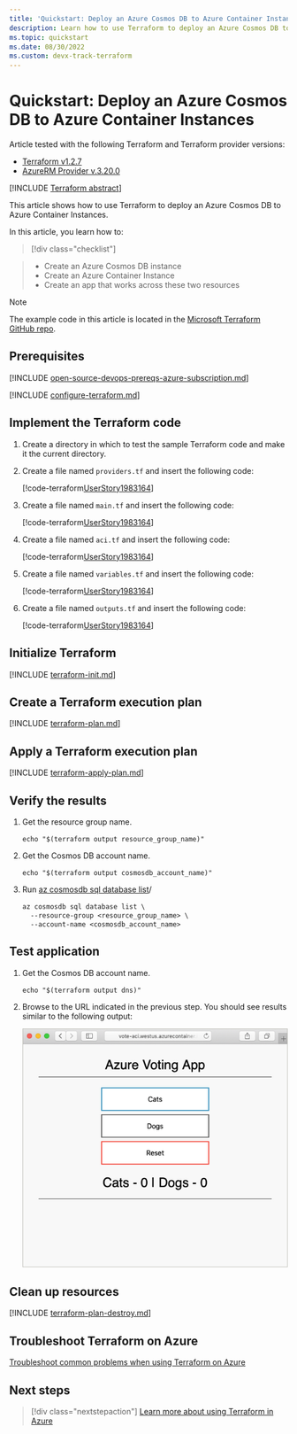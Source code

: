 ```yaml
---
title: 'Quickstart: Deploy an Azure Cosmos DB to Azure Container Instances'
description: Learn how to use Terraform to deploy an Azure Cosmos DB to Azure Container Instances
ms.topic: quickstart
ms.date: 08/30/2022
ms.custom: devx-track-terraform
---
```


# Quickstart: Deploy an Azure Cosmos DB to Azure Container Instances

Article tested with the following Terraform and Terraform provider versions:

- [Terraform v1.2.7](https://releases.hashicorp.com/terraform/)
- [AzureRM Provider v.3.20.0](https://registry.terraform.io/providers/hashicorp/azurerm/latest/docs)

[!INCLUDE [Terraform abstract](./includes/abstract.md)]

This article shows how to use Terraform to deploy an Azure Cosmos DB to Azure Container Instances.

In this article, you learn how to:
> [!div class="checklist"]

> * Create an Azure Cosmos DB instance
> * Create an Azure Container Instance
> * Create an app that works across these two resources

> [!NOTE]
> The example code in this article is located in the [Microsoft Terraform GitHub repo](https://github.com/Azure/terraform/tree/UserStory1983164/quickstart/101-cosmos-db-azure-container-instance).

## Prerequisites

[!INCLUDE [open-source-devops-prereqs-azure-subscription.md](../includes/open-source-devops-prereqs-azure-subscription.md)]

[!INCLUDE [configure-terraform.md](includes/configure-terraform.md)]

## Implement the Terraform code

1. Create a directory in which to test the sample Terraform code and make it the current directory.

1. Create a file named `providers.tf` and insert the following code:

    [!code-terraform[UserStory1983164](~/../terraform_samples/quickstart/101-cosmos-db-azure-container-instance/providers.tf)]

1. Create a file named `main.tf` and insert the following code:

    [!code-terraform[UserStory1983164](~/../terraform_samples/quickstart/101-cosmos-db-azure-container-instance/main.tf)]

1. Create a file named `aci.tf` and insert the following code:

    [!code-terraform[UserStory1983164](~/../terraform_samples/quickstart/101-cosmos-db-azure-container-instance/aci.tf)]

1. Create a file named `variables.tf` and insert the following code:

    [!code-terraform[UserStory1983164](~/../terraform_samples/quickstart/101-cosmos-db-azure-container-instance/variables.tf)]

1. Create a file named `outputs.tf` and insert the following code:

    [!code-terraform[UserStory1983164](~/../terraform_samples/quickstart/101-cosmos-db-azure-container-instance/outputs.tf)]

## Initialize Terraform

[!INCLUDE [terraform-init.md](includes/terraform-init.md)]

## Create a Terraform execution plan

[!INCLUDE [terraform-plan.md](includes/terraform-plan.md)]

## Apply a Terraform execution plan

[!INCLUDE [terraform-apply-plan.md](includes/terraform-apply-plan.md)]

## Verify the results

1. Get the resource group name.

    ```console
    echo "$(terraform output resource_group_name)"
    ```

1. Get the Cosmos DB account name.

    ```console
    echo "$(terraform output cosmosdb_account_name)"
    ```

1. Run [az cosmosdb sql database list](/cli/azure/cosmosdb/sql/database#az-cosmosdb-sql-database-list)/

    ```azurecli
    az cosmosdb sql database list \
      --resource-group <resource_group_name> \
      --account-name <cosmosdb_account_name>
    ```
  
## Test application

1. Get the Cosmos DB account name.

    ```console
    echo "$(terraform output dns)"
    ```

1. Browse to the URL indicated in the previous step. You should see results similar to the following output:

    ![Azure vote application](media/deploy-azure-cosmos-db-to-azure-container-instances/azure-vote.jpg)

## Clean up resources

[!INCLUDE [terraform-plan-destroy.md](includes/terraform-plan-destroy.md)]

## Troubleshoot Terraform on Azure

[Troubleshoot common problems when using Terraform on Azure](troubleshoot.md)

## Next steps

> [!div class="nextstepaction"] 
> [Learn more about using Terraform in Azure](/azure/terraform)

